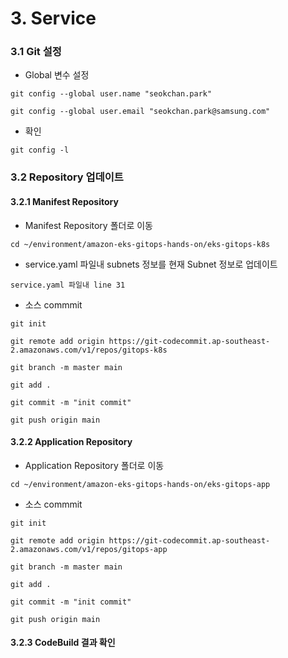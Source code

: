 # 3. Service
### 3.1 Git 설정
- Global 변수 설정
```
git config --global user.name "seokchan.park"
```
```
git config --global user.email "seokchan.park@samsung.com"
```
- 확인
```
git config -l
```
### 3.2 Repository 업데이트
#### 3.2.1 Manifest Repository
- Manifest Repository 폴더로 이동
```
cd ~/environment/amazon-eks-gitops-hands-on/eks-gitops-k8s
```
- service.yaml 파일내 subnets 정보를 현재 Subnet 정보로 업데이트
```
service.yaml 파일내 line 31
```
- 소스 commmit
```
git init 
```
```
git remote add origin https://git-codecommit.ap-southeast-2.amazonaws.com/v1/repos/gitops-k8s

git branch -m master main
```
```
git add .

git commit -m "init commit"

git push origin main
```

#### 3.2.2 Application Repository
- Application Repository 폴더로 이동
```
cd ~/environment/amazon-eks-gitops-hands-on/eks-gitops-app
```
- 소스 commmit
```
git init 
```
```
git remote add origin https://git-codecommit.ap-southeast-2.amazonaws.com/v1/repos/gitops-app

git branch -m master main
```
``` 
git add .

git commit -m "init commit"

git push origin main
```

#### 3.2.3 CodeBuild 결과 확인
